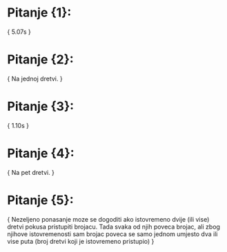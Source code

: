﻿# Pitanje {1}:
{ 5.07s }

# Pitanje {2}:
{ Na jednoj dretvi. }

# Pitanje {3}:
{ 1.10s }

# Pitanje {4}:
{ Na pet dretvi. }

# Pitanje {5}:
{ Nezeljeno ponasanje moze se dogoditi ako istovremeno dvije (ili vise) dretvi pokusa pristupiti brojacu. Tada svaka od njih poveca brojac, ali zbog njihove istovremenosti sam brojac poveca se samo jednom umjesto dva ili vise puta (broj dretvi koji je istovremeno pristupio) }